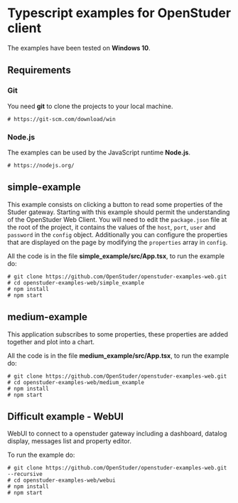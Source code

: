 # Typescript examples for OpenStuder client

The examples have been tested on **Windows 10**.

## Requirements

### Git

You need **git** to clone the projects to your local machine.

	# https://git-scm.com/download/win

### Node.js

The examples can be used by the JavaScript runtime **Node.js**.

	# https://nodejs.org/
	
## simple-example

This example consists on clicking a button to read some properties of the Studer gateway. Starting with this example should permit the understanding of the OpenStuder Web Client.
You will need to edit the `package.json` file at the root of the project, it contains the values of the `host`, `port`, `user` and `password`  in the `config` object. Additionally 
you can configure the properties that are displayed on the page by modifying the `properties` array in `config`.

All the code is in the file **simple_example/src/App.tsx**, to run the example do:

	# git clone https://github.com/OpenStuder/openstuder-examples-web.git
	# cd openstuder-examples-web/simple_example
	# npm install
	# npm start

## medium-example

This application subscribes to some properties, these properties are added together and plot into a chart.

All the code is in the file **medium_example/src/App.tsx**, to run the example do:

	# git clone https://github.com/OpenStuder/openstuder-examples-web.git
	# cd openstuder-examples-web/medium_example
	# npm install
	# npm start
	
## Difficult example - WebUI

WebUI to connect to a openstuder gateway including a dashboard, datalog display, messages list and property editor.

To run the example do:

	# git clone https://github.com/OpenStuder/openstuder-examples-web.git --recursive
	# cd openstuder-examples-web/webui
	# npm install
	# npm start